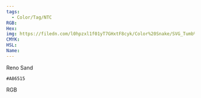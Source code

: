```yaml
---
tags:
  - Color/Tag/NTC
RGB:
Hex:
img: https://filedn.com/l0hpzxl1f01yT7GHxtF8cyk/Color%20Snake/SVG_Tumb%20Mass%20No%20Name/A86515.svg
CMYK:
HSL:
Name:
---
```

Reno Sand
```palette
#A86515
```
RGB
